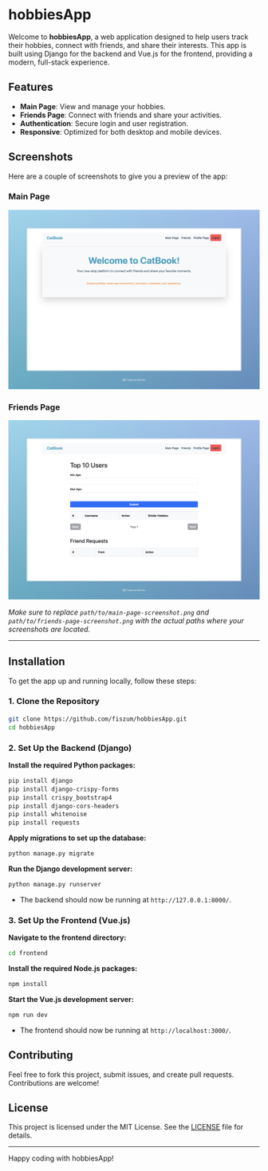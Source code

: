 # hobbiesApp

Welcome to **hobbiesApp**, a web application designed to help users track their hobbies, connect with friends, and share their interests. This app is built using Django for the backend and Vue.js for the frontend, providing a modern, full-stack experience.

## Features

- **Main Page**: View and manage your hobbies.
- **Friends Page**: Connect with friends and share your activities.
- **Authentication**: Secure login and user registration.
- **Responsive**: Optimized for both desktop and mobile devices.

## Screenshots

Here are a couple of screenshots to give you a preview of the app:

### Main Page
![Main Page](pictures/main.jpeg)

### Friends Page
![Friends Page](pictures/friends.jpeg)

*Make sure to replace `path/to/main-page-screenshot.png` and `path/to/friends-page-screenshot.png` with the actual paths where your screenshots are located.*

---

## Installation

To get the app up and running locally, follow these steps:

### 1. Clone the Repository

```bash
git clone https://github.com/fiszum/hobbiesApp.git
cd hobbiesApp
```

### 2. Set Up the Backend (Django)

**Install the required Python packages:**

```bash
pip install django
pip install django-crispy-forms
pip install crispy_bootstrap4
pip install django-cors-headers
pip install whitenoise
pip install requests
```

**Apply migrations to set up the database:**

```bash
python manage.py migrate
```

**Run the Django development server:**

```bash
python manage.py runserver
```
- The backend should now be running at `http://127.0.0.1:8000/`.

### 3. Set Up the Frontend (Vue.js)

**Navigate to the frontend directory:**

```bash
cd frontend
```

**Install the required Node.js packages:**

```bash
npm install
```

**Start the Vue.js development server:**

```bash
npm run dev
```
- The frontend should now be running at `http://localhost:3000/`.

## Contributing

Feel free to fork this project, submit issues, and create pull requests. Contributions are welcome!

## License

This project is licensed under the MIT License. See the [LICENSE](LICENSE) file for details.

--- 

Happy coding with hobbiesApp!
